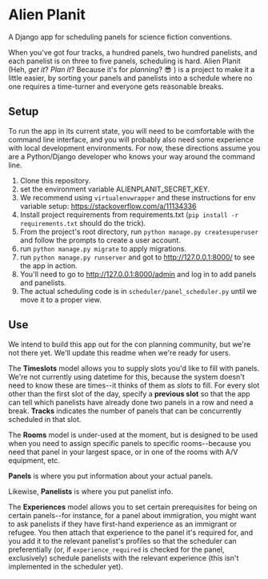 # Alien Planit
A Django app for scheduling panels for science fiction conventions.

When you've got four tracks, a hundred panels, two hundred panelists, and each panelist is on three to five panels, scheduling is hard. Alien Planit (Heh, _get it_? _Plan it_? Because it's for _planning_? :sunglasses: ) is a project to make it a little easier, by sorting your panels and panelists into a schedule where no one requires a time-turner and everyone gets reasonable breaks.

## Setup

To run the app in its current state, you will need to be comfortable with the command line interface, and you will probably also need some experience with local development environments. For now, these directions assume you are a Python/Django developer who knows your way around the command line.

1. Clone this repository.
1. set the environment variable ALIENPLANIT_SECRET_KEY.
  1. We recommend using `virtualenvwrapper` and these instructions for env variable setup: https://stackoverflow.com/a/11134336
1. Install project requirements from requirements.txt (`pip install -r requirements.txt` should do the trick).
1. From the project's root directory, run `python manage.py createsuperuser` and follow the prompts to create a user account.
1. run `python manage.py migrate` to apply migrations.
1. run `python manage.py runserver` and got to http://127.0.0.1:8000/ to see the app in action.
1. You'll need to go to http://127.0.0.1:8000/admin and log in to add panels and panelists.
1. The actual scheduling code is in `scheduler/panel_scheduler.py` until we move it to a proper view.

## Use

We intend to build this app out for the con planning community, but we're not there yet. We'll update this readme when we're ready for users.

The **Timeslots** model allows you to supply slots you'd like to fill with panels. We're not currently using datetime for this, because the system doesn't need to know these are times--it thinks of them as _slots_ to fill. For every slot other than the first slot of the day, specify a **previous slot** so that the app can tell which panelists have already done two panels in a row and need a break. **Tracks** indicates the number of panels that can be concurrently scheduled in that slot.

The **Rooms** model is under-used at the moment, but is designed to be used when you need to assign specific panels to specific rooms--because you need that panel in your largest space, or in one of the rooms with A/V equipment, etc.

**Panels** is where you put information about your actual panels.

Likewise, **Panelists** is where you put panelist info.

The **Experiences** model allows you to set certain prerequisites for being on certain panels--for instance, for a panel about immigration, you might want to ask panelists if they have first-hand experience as an immigrant or refugee. You then attach that experience to the panel it's required for, and you add it to the relevant panelist's profiles so that the scheduler can preferentially (or, if `experience_required` is checked for the panel, exclusively) schedule panelists with the relevant experience (this isn't implemented in the scheduler yet).


